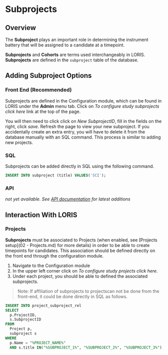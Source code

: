 # Subprojects

## Overview
The **Subproject** plays an important role in determining the instrument battery that will be assigned to a candidate at a timepoint.

**Subprojects** and **Cohorts** are terms used interchangeably in LORIS. **Subprojects** are defined in the `subproject` table of the database.


## Adding Subproject Options

### Front End (Recommended)
Subprojects are defined in the Configuration module, which can be found in LORIS under the **Admin** menu tab.  Click on _To configure study subprojects click here_ link at the top of the page.
  
   You will then need to click click on _New SubprojectID_, fill in the fields on the right, click _save_. Refresh the page to view your new subproject. If you accidentally create an extra entry, you will have to delete it from the database manually with an SQL command.  This process is similar to adding new projects.
   
### SQL
Subprojects can be added directly in SQL using the following command.

```sql
INSERT INTO subproject (title) VALUES('SCI');
```


### API
 _not yet available. See [API documentation](../../../API/) for latest additions_
 

## Interaction With LORIS

### Projects
**Subprojects** must be associated to Projects (when enabled, see [Projects setup](02 - Projects.md) for more details) in order to be able to create timepoints for candidates. This association should be defined directly on the front end through the configuration module.

1. Navigate to the Configuration module
2. In the upper left corner click on _To configure study projects click here._
3. Under each project, you should be able to defined the associated subprojects.

> Note: If affiliation of subprojects to projectscan not be done from the front-end, it could be done directly in SQL as follows. 

  ```sql 
  INSERT INTO project_subproject_rel
  SELECT
	p.ProjectID,
	s.SubprojectID
  FROM
	Project p,
	subproject s
  WHERE
	p.Name = "%PROJECT_NAME%"
	AND s.title IN("%SUBPROJECT_1%", "%SUBPROJECT_2%", "%SUBPROJECT_3%");
   ```
